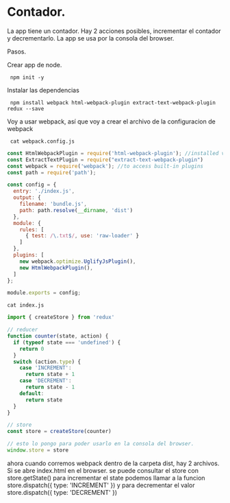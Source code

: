 # Contador.

La app tiene un contador. Hay 2 acciones posibles, incrementar el contador y
decrementarlo. La app se usa por la consola del browser.

Pasos.

Crear app de node.

     npm init -y

Instalar las dependencias

     npm install webpack html-webpack-plugin extract-text-webpack-plugin redux --save

Voy a usar webpack, así que voy a crear el archivo de la configuracion de webpack

     cat webpack.config.js

~~~ js
const HtmlWebpackPlugin = require('html-webpack-plugin'); //installed via npm
const ExtractTextPlugin = require("extract-text-webpack-plugin")
const webpack = require('webpack'); //to access built-in plugins
const path = require('path');

const config = {
  entry: './index.js',
  output: {
    filename: 'bundle.js',
    path: path.resolve(__dirname, 'dist')
  },
  module: {
    rules: [
      { test: /\.txt$/, use: 'raw-loader' }
    ]
  },
  plugins: [
    new webpack.optimize.UglifyJsPlugin(),
    new HtmlWebpackPlugin(),
  ]
};

module.exports = config;
~~~

    cat index.js

~~~ js
import { createStore } from 'redux'

// reducer
function counter(state, action) {
  if (typeof state === 'undefined') {
    return 0
  }
  switch (action.type) {
    case 'INCREMENT':
      return state + 1
    case 'DECREMENT':
      return state - 1
    default:
      return state
  }
}

// store
const store = createStore(counter)

// esto lo pongo para poder usarlo en la consola del browser.
window.store = store
~~~

ahora cuando corremos webpack dentro de la carpeta dist, hay 2 archivos.
Si se abre index.html en el browser. se puede consultar el store con
store.getState()
para incrementar el state podemos llamar a la funcion
store.dispatch({ type: 'INCREMENT' })
y para decrementar el valor
store.dispatch({ type: 'DECREMENT' })

